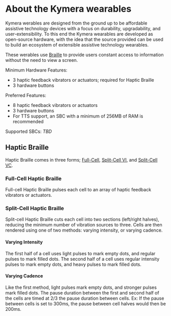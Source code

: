 # About the Kymera wearables

Kymera werables are designed from the ground up to be affordable assistive
technology devices with a focus on durability, upgradability, and
user-extensibility.  To this end the Kymera wearables are developed as
open-source hardware, with the idea that the source provided can be used to
build an ecosystem of extensible assistive technology wearables.

These werables use [Braille](#haptic-braille) to provide users constant access
to information without the need to view a screen.


Minimum Hardware Features:
- 3 haptic feedback vibrators or actuators; required for Haptic Braille
- 3 hardware buttons

Preferred Features:
- 8 haptic feedback vibrators or actuators
- 3 hardware buttons
- For TTS support, an SBC with a minimum of 256MB of RAM is recommended

Supported SBCs:
_TBD_
<!--
- OMEGA2+
- Pi Zero W
- Banana Pi BPI-M2 Zero
-->


## Haptic Braille
Haptic Braille comes in three forms; [Full-Cell](#full-cell-haptic-braille),
[Split-Cell VI](#varying-intensity), and [Split-Cell VC](#varying-cadence).

### Full-Cell Haptic Braille
Full-cell Haptic Braille pulses each cell to an array of haptic feedback
vibrators or actuators.

### Split-Cell Haptic Braille
Split-cell Haptic Braille cuts each cell into two sections (left/right halves),
reducing the minimum number of vibration sources to three.  Cells are then
rendered using one of two methods: varying intensity, or varying cadence.

#### Varying Intensity
The first half of a cell uses light pulses to mark empty
dots, and regular pulses to mark filled dots.  The second half of a cell uses
regular intensity pulses to mark empty dots, and heavy pulses to mark filled
dots.

#### Varying Cadence
Like the first method, light pulses mark empty dots, and
stronger pulses mark filled dots.  The pause duration between the first and
second half of the cells are timed at 2/3 the pause duration between cells.
Ex: If the pause between cells is set to 300ms, the pause between cell halves
would then be 200ms.



